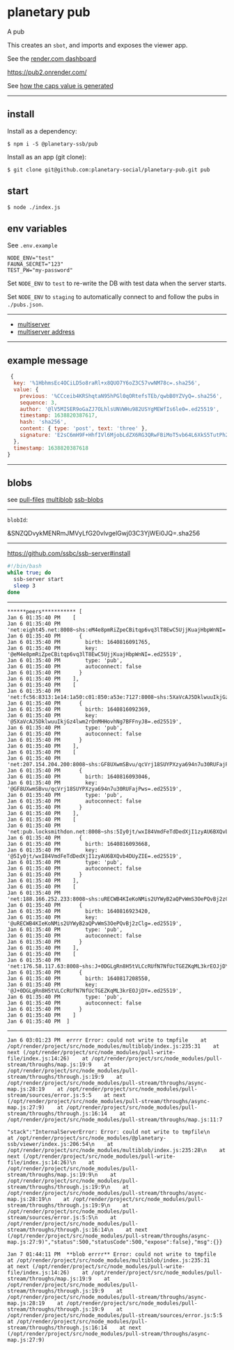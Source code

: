 # planetary pub

A pub

This creates an `sbot`, and imports and exposes the viewer app.

See the [render.com dashboard](https://dashboard.render.com/web/srv-c6elp2vh8vlcnlnvsm5g/settings)

https://pub2.onrender.com/

See [how the caps value is generated](https://www.npmjs.com/package/ssb-caps#shs-secret-handshake-connection-key)

-------------------------------------------------------

## install

Install as a dependency:
```
$ npm i -S @planetary-ssb/pub
```

Install as an app (git clone):
```
$ git clone git@github.com:planetary-social/planetary-pub.git pub
```

## start
```
$ node ./index.js
```

## env variables
See `.env.example`

```
NODE_ENV="test"
FAUNA_SECRET="123"
TEST_PW="my-password"
```

Set `NODE_ENV` to `test` to re-write the DB with test data when the server starts.

Set `NODE_ENV` to `staging` to automatically connect to and follow the pubs in `./pubs.json`.

----------------------------------------------------

* [multiserver](https://github.com/ssb-js/multiserver)
* [multiserver address](https://github.com/ssbc/multiserver-address)

---------------------------------------------------

## example message

```js
 {
  key: '%1HbhmsEc4OCiLD5o8raRl+x8QUO7Y6oZ3C57vwNM78c=.sha256',
  value: {
    previous: '%CCceib4KRShqtaN95hPGl0qORtefsTEb/qwbB0YZVyQ=.sha256',
    sequence: 3,
    author: '@lV5MISER9oGaZJ7OLhlsUNVWHu982USYgMEWfIs6le0=.ed25519',
    timestamp: 1638820387617,
    hash: 'sha256',
    content: { type: 'post', text: 'three' },
    signature: 'E2sC6mH9F+HhfIVl6MjobLdZX6RG3QRwFBiMoT5vb64L6XkS5TutPh2gYRRIqKZSzzW5ld0sLvvEc81pcrRtCQ==.sig.ed25519'
  },
  timestamp: 1638820387618
}
```

----------------------------------------------------------------

## blobs
see [pull-files](https://github.com/pull-stream/pull-files)
[multiblob](https://github.com/ssbc/multiblob)
[ssb-blobs](https://github.com/ssbc/ssb-blobs)

------------------------------------------------------

`blobId`:

&SNZQDvykMENRmJMVyLfG20vlvgelGwj03C3YjWEi0JQ=.sha256

--------------------------------------------------------

https://github.com/ssbc/ssb-server#install
```bash
#!/bin/bash
while true; do
  ssb-server start
  sleep 3
done
```


--------------------------------------------------------------------

```
******peers*********** [
Jan 6 01:35:40 PM    [
Jan 6 01:35:40 PM      'net:eight45.net:8008~shs:eM4e8pmRiZpeCBitqp6vq3lT8EwC5UjjKuajHbpWnNI=',
Jan 6 01:35:40 PM      {
Jan 6 01:35:40 PM        birth: 1640816091765,
Jan 6 01:35:40 PM        key: '@eM4e8pmRiZpeCBitqp6vq3lT8EwC5UjjKuajHbpWnNI=.ed25519',
Jan 6 01:35:40 PM        type: 'pub',
Jan 6 01:35:40 PM        autoconnect: false
Jan 6 01:35:40 PM      }
Jan 6 01:35:40 PM    ],
Jan 6 01:35:40 PM    [
Jan 6 01:35:40 PM      'net:fc56:8313:1e14:1a50:c01:850:a53e:7127:8008~shs:5XaVcAJ5DklwuuIkjGz4lwm2rOnMHHovhNg7BFFnyJ8=',
Jan 6 01:35:40 PM      {
Jan 6 01:35:40 PM        birth: 1640816092369,
Jan 6 01:35:40 PM        key: '@5XaVcAJ5DklwuuIkjGz4lwm2rOnMHHovhNg7BFFnyJ8=.ed25519',
Jan 6 01:35:40 PM        type: 'pub',
Jan 6 01:35:40 PM        autoconnect: false
Jan 6 01:35:40 PM      }
Jan 6 01:35:40 PM    ],
Jan 6 01:35:40 PM    [
Jan 6 01:35:40 PM      'net:207.154.204.200:8008~shs:GF8UXwmSBvu/qcVrj18SUYPXzya694n7u30RUFajPws=',
Jan 6 01:35:40 PM      {
Jan 6 01:35:40 PM        birth: 1640816093046,
Jan 6 01:35:40 PM        key: '@GF8UXwmSBvu/qcVrj18SUYPXzya694n7u30RUFajPws=.ed25519',
Jan 6 01:35:40 PM        type: 'pub',
Jan 6 01:35:40 PM        autoconnect: false
Jan 6 01:35:40 PM      }
Jan 6 01:35:40 PM    ],
Jan 6 01:35:40 PM    [
Jan 6 01:35:40 PM      'net:pub.locksmithdon.net:8008~shs:5Iy0jt/wxI84VmdFeTdDedXjI1zyAU6BXQvb4DUyZIE=',
Jan 6 01:35:40 PM      {
Jan 6 01:35:40 PM        birth: 1640816093668,
Jan 6 01:35:40 PM        key: '@5Iy0jt/wxI84VmdFeTdDedXjI1zyAU6BXQvb4DUyZIE=.ed25519',
Jan 6 01:35:40 PM        type: 'pub',
Jan 6 01:35:40 PM        autoconnect: false
Jan 6 01:35:40 PM      }
Jan 6 01:35:40 PM    ],
Jan 6 01:35:40 PM    [
Jan 6 01:35:40 PM      'net:188.166.252.233:8008~shs:uRECWB4KIeKoNMis2UYWyB2aQPvWmS3OePQvBj2zClg=',
Jan 6 01:35:40 PM      {
Jan 6 01:35:40 PM        birth: 1640816923420,
Jan 6 01:35:40 PM        key: '@uRECWB4KIeKoNMis2UYWyB2aQPvWmS3OePQvBj2zClg=.ed25519',
Jan 6 01:35:40 PM        type: 'pub',
Jan 6 01:35:40 PM        autoconnect: false
Jan 6 01:35:40 PM      }
Jan 6 01:35:40 PM    ],
Jan 6 01:35:40 PM    [
Jan 6 01:35:40 PM      'net:176.58.117.63:8008~shs:J+0DGLgRn8H5tVLCcRUfN7NfUcTGEZKqML3krEOJjDY=',
Jan 6 01:35:40 PM      {
Jan 6 01:35:40 PM        birth: 1640817208550,
Jan 6 01:35:40 PM        key: '@J+0DGLgRn8H5tVLCcRUfN7NfUcTGEZKqML3krEOJjDY=.ed25519',
Jan 6 01:35:40 PM        type: 'pub',
Jan 6 01:35:40 PM        autoconnect: false
Jan 6 01:35:40 PM      }
Jan 6 01:35:40 PM    ]
Jan 6 01:35:40 PM  ]
```


-----------------------------------------------------------------


```
Jan 6 03:01:23 PM  errrr Error: could not write to tmpfile    at /opt/render/project/src/node_modules/multiblob/index.js:235:31    at next (/opt/render/project/src/node_modules/pull-write-file/index.js:14:26)    at /opt/render/project/src/node_modules/pull-stream/throughs/map.js:19:9    at /opt/render/project/src/node_modules/pull-stream/throughs/through.js:19:9    at /opt/render/project/src/node_modules/pull-stream/throughs/async-map.js:28:19    at /opt/render/project/src/node_modules/pull-stream/sources/error.js:5:5    at next (/opt/render/project/src/node_modules/pull-stream/throughs/async-map.js:27:9)    at /opt/render/project/src/node_modules/pull-stream/throughs/through.js:16:14    at /opt/render/project/src/node_modules/pull-stream/throughs/map.js:11:7
```



```
"stack":"InternalServerError: Error: could not write to tmpfile\n    at /opt/render/project/src/node_modules/@planetary-ssb/viewer/index.js:206:54\n    at /opt/render/project/src/node_modules/multiblob/index.js:235:28\n    at next (/opt/render/project/src/node_modules/pull-write-file/index.js:14:26)\n    at /opt/render/project/src/node_modules/pull-stream/throughs/map.js:19:9\n    at /opt/render/project/src/node_modules/pull-stream/throughs/through.js:19:9\n    at /opt/render/project/src/node_modules/pull-stream/throughs/async-map.js:28:19\n    at /opt/render/project/src/node_modules/pull-stream/throughs/through.js:19:9\n    at /opt/render/project/src/node_modules/pull-stream/sources/error.js:5:5\n    at /opt/render/project/src/node_modules/pull-stream/throughs/through.js:16:14\n    at next (/opt/render/project/src/node_modules/pull-stream/throughs/async-map.js:27:9)","status":500,"statusCode":500,"expose":false},"msg":{}}
```

```
Jan 7 01:44:11 PM  **blob errrr** Error: could not write to tmpfile    at /opt/render/project/src/node_modules/multiblob/index.js:235:31    at next (/opt/render/project/src/node_modules/pull-write-file/index.js:14:26)    at /opt/render/project/src/node_modules/pull-stream/throughs/map.js:19:9    at /opt/render/project/src/node_modules/pull-stream/throughs/through.js:19:9    at /opt/render/project/src/node_modules/pull-stream/throughs/async-map.js:28:19    at /opt/render/project/src/node_modules/pull-stream/throughs/through.js:19:9    at /opt/render/project/src/node_modules/pull-stream/sources/error.js:5:5    at /opt/render/project/src/node_modules/pull-stream/throughs/through.js:16:14    at next (/opt/render/project/src/node_modules/pull-stream/throughs/async-map.js:27:9)
```

